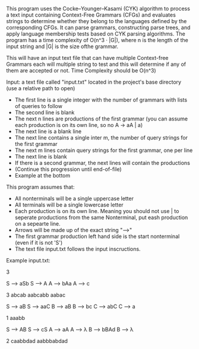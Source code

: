 This program uses the Cocke–Younger–Kasami (CYK) algorithm to process a text input containing Context-Free Grammars (CFGs) and evaluates strings to determine whether they belong to the languages defined by the corresponding CFGs.
It can parse grammars, constructing parse trees, and apply language membership tests based on CYK parsing algorithms.
The program has a time complexity of O(n^3 · |G|), where n is the length of the input string and |G| is the size ofthe grammar.

This will have an input text file that can have multiple Context-free Grammars each will multiple string to test and this will determine if any of them are accepted or not. Time Complexity should be O(n^3)

Input: a text file called "input.txt" located in the project's base directory (use a relative path to open)
- The first line is a single integer with the number of grammars with lists of queries to follow
- The second line is blank
- The next n lines are productions of the first grammar (you can assume each production is on its own line, so no A -> aA | a)
- The next line is a blank line
- The next line contains a single inter m, the number of query strings for the first grammar
- The next m lines contain query strings for the first grammar, one per line
- The next line is blank
- If there is a second grammar, the next lines will contain the productions
- (Continue this progression until end-of-file)
- Example at the bottom

This program assumes that:
- All nonterminals will be a single uppercase letter
- All terminals will be a single lowercase letter
- Each production is on its own line. Meaning you should not use | to seperate productions from the same Nonterminal, put eash production on a sepearte line.
- Arrows will be made up of the exact string "-->"
- The first grammar production left hand side is the start nonterminal (even if it is not 'S')
- The text file input.txt follows the input inscructions.

Example input.txt:

3

S --> aSb
S --> A
A --> bAa
A --> c

3
abcab
aabcabb
aabac

S --> aB
S --> aaC
B --> aB
B --> bc
C --> abC
C --> a

1
aaabb

S --> AB
S --> cS
A --> aA
A --> λ
B --> bBAd
B --> λ

2
caabbdad
aabbbabdad

